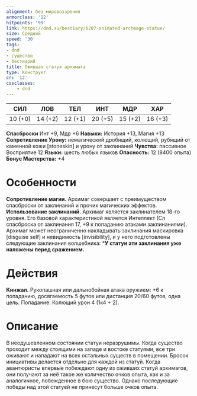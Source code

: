 ```yaml
---
alignment: без мировоззрения
armorclass: '12'
hitpoints: '99'
link: https://dnd.su/bestiary/6207-animated-archmage-statue/
size: Средний
speed: '30'
tags:
- dnd
- существо
- бестиарий
title: Ожившая статуя архимага
type: Конструкт
cr: '12'
cssclasses:
    - dnd
---
```



| СИЛ | ЛОВ | ТЕЛ | ИНТ | МДР | ХАР |
|---|---|---|---|---|---|
| 10 (+0) | 14 (+2) | 12 (+1) | 20 (+5) | 15 (+2) | 16 (+3) |
**Спасброски** Инт +9, Мдр +6
**Навыки:** История +13, Магия +13
**Сопротивление Урону:** немагический дробящий, колющий, рубящий от каменной кожи [stoneskin] и урону от заклинаний
**Чувства:** пассивное Восприятие 12
**Языки:** шесть любых языков
**Опасность:** 12 (8400 опыта)
**Бонус Мастерства:** +4


# Особенности
**Сопротивление магии.** Архимаг совершает с преимуществом спасброски от заклинаний и прочих магических эффектов.
**Использование заклинаний.** Архимаг является заклинателем 18-го уровня. Его базовой характеристикой является Интеллект (Сл спасброска от заклинания 17, +9 к попаданию атаками заклинаниями). Архимаг может неограниченно накладывать заклинания маскировка [disguise self] и невидимость [invisibility], и у него подготовлены следующие заклинания волшебника:
***У статуи эти заклинания уже наложены перед сражением.** 


# Действия
**Кинжал.** Рукопашная или дальнобойная атака оружием: +6 к попаданию, досягаемость 5 футов или дистанция 20/60 футов, одна цель. Попадание: Колющий урон 4 (1к4 + 2).


# Описание
В неодушевленном состоянии статуи неразрушимы. Когда существо проходит между стоящими на западе и востоке статуями, все три оживают и нападают на всех остальных существ в помещении. Бросок инициативы делается отдельно для каждой из статуй.   Когда авантюристы впервые побеждают одну из оживших статуй архимагов, они получают за неё такое же количество очков опыта, как и за аналогичное, побежденное в бою существо. Однако последующие победы над этой статуей не принесут больше очков опыта.